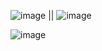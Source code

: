 ![image](https://github.com/user-attachments/assets/e51af83d-f939-4045-91a3-90927acee4fd) || ![image](https://github.com/user-attachments/assets/ef1dbf9e-556b-473a-ba0e-f123c771ae7b)


![image](https://github.com/user-attachments/assets/166edf4e-708a-4edc-9cf9-7c520ee16f8a)
